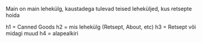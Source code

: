Main on main lehekülg, kaustadega tulevad teised leheküljed, kus retsepte hoida

h1 = Canned Goods h2 = mis lehekülg (Retsept, About, etc) h3 = Retsept või midagi muud h4 = alapealkiri